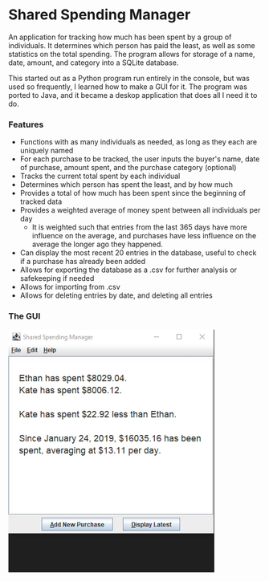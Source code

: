 # Shared Spending Manager

An application for tracking how much has been spent by a group of individuals. It determines which person has paid the least, as well as some statistics on the total spending. The program allows for storage of a name, date, amount, and category into a SQLite database.

This started out as a Python program run entirely in the console, but was used so frequently, I learned how to make a GUI for it. The program was ported to Java, and it became a deskop application that does all I need it to do.

### Features

- Functions with as many individuals as needed, as long as they each are uniquely named
- For each purchase to be tracked, the user inputs the buyer's name, date of purchase, amount spent, and the purchase category (optional)
- Tracks the current total spent by each individual
- Determines which person has spent the least, and by how much
- Provides a total of how much has been spent since the beginning of tracked data
- Provides a weighted average of money spent between all individuals per day
    - It is weighted such that entries from the last 365 days have more influence on the average, and purchases have less influence on the average the longer ago they happened.
- Can display the most recent 20 entries in the database, useful to check if a purchase has already been added
- Allows for exporting the database as a .csv for further analysis or safekeeping if needed
- Allows for importing from .csv
- Allows for deleting entries by date, and deleting all entries

### The GUI

![Shared Spending Manager](/Images/preview_shared_spending.gif?raw=true)
